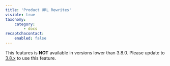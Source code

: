 ```yaml
---
title: 'Product URL Rewrites'
visible: true
taxonomy:
    category:
        - docs
recaptchacontact:
    enabled: false
---
```


This features is **NOT** available in versions lower than 3.8.0. Please update to [3.8.x](../38/file-structure/product-import-urls) to use this feature.